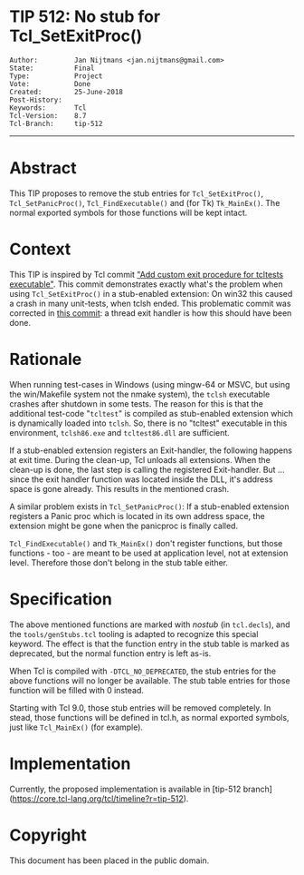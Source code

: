 # TIP 512: No stub for Tcl_SetExitProc()
	Author:         Jan Nijtmans <jan.nijtmans@gmail.com>
	State:          Final
	Type:           Project
	Vote:           Done
	Created:        25-June-2018
	Post-History:   
	Keywords:       Tcl
	Tcl-Version:	8.7
	Tcl-Branch:     tip-512
-----

# Abstract

This TIP proposes to remove the stub entries for `Tcl_SetExitProc()`,
`Tcl_SetPanicProc()`, `Tcl_FindExecutable()` and (for Tk) `Tk_MainEx()`.
The normal exported symbols for those functions will be kept intact.

# Context

This TIP is inspired by Tcl commit ["Add custom exit procedure for
tcltests executable"](https://core.tcl-lang.org/tcl/info/6f650b4271a1ef2e).
This commit demonstrates exactly what's the problem when using
`Tcl_SetExitProc()` in a stub-enabled extension: On win32 this
caused a crash in many unit-tests, when tclsh ended. This problematic
commit was corrected in [this commit](https://core.tcl-lang.org/tcl/info/df825488e649e15b):
a thread exit handler is how this should have been done. 

# Rationale

When running test-cases in Windows (using mingw-64 or MSVC, but using the
win/Makefile system not the nmake system), the `tclsh` executable
crashes after shutdown in some tests. The reason for this is that
the additional test-code "`tcltest`" is compiled as stub-enabled extension
which is dynamically loaded into `tclsh`. So, there is no "tcltest"
executable in this environment, `tclsh86.exe` and `tcltest86.dll` are
sufficient.

If a stub-enabled extension registers an Exit-handler, the following
happens at exit time. During the clean-up, Tcl unloads all extensions.
When the clean-up is done, the last step is calling the registered
Exit-handler. But ... since the exit handler function was located
inside the DLL, it's address space is gone already. This results
in the mentioned crash.

A similar problem exists in `Tcl_SetPanicProc()`: If a stub-enabled
extension registers a Panic proc which is located in its own
address space, the extension might be gone when the panicproc is
finally called.

`Tcl_FindExecutable()` and `Tk_MainEx()` don't register functions,
but those functions - too - are meant to be used at application
level, not at extension level. Therefore those don't belong in
the stub table either.

# Specification

The above mentioned functions are marked with _nostub_ (in `tcl.decls`),
and the `tools/genStubs.tcl` tooling is adapted to recognize this special
keyword. The effect is that the function entry in the stub table is
marked as deprecated, but the normal function entry is left as-is.

When Tcl is compiled with `-DTCL_NO_DEPRECATED`, the stub entries for
the above functions will no longer be available. The stub table
entries for those function will be filled with 0 instead.

Starting with Tcl 9.0, those stub entries will be removed completely.
In stead, those functions will be defined in tcl.h, as normal
exported symbols, just like `Tcl_MainEx()` (for example).

# Implementation

Currently, the proposed implementation is available in [tip-512 branch]
(https://core.tcl-lang.org/tcl/timeline?r=tip-512).

# Copyright

This document has been placed in the public domain.
